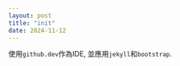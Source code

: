 ```yaml
---
layout: post
title: "init"
date: 2024-11-12
---
```

使用`github.dev`作為IDE, 並應用`jekyll`和`bootstrap`.